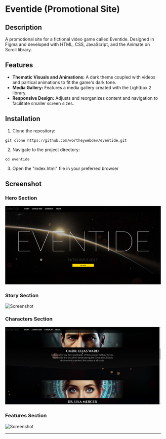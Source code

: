 # Eventide (Promotional Site)

## Description
A promotional site for a fictional video game called Eventide. Designed in Figma and developed with HTML, CSS, JavaScript, and the Animate on Scroll library.

## Features
- **Thematic Visuals and Animations:** A dark theme coupled with videos and partical animations to fit the game's dark tone.
- **Media Gallery:** Features a media gallery created with the Lightbox 2 library.  
- **Responsive Design:** Adjusts and reorganizes content and navigation to facilitate smaller screen sizes.

## Installation
1. Clone the repository:
~~~
git clone https://github.com/wortheywebdev/eventide.git
~~~
2. Navigate to the project directory:
~~~
cd eventide
~~~
3. Open the "index.html" file in your preferred browser

## Screenshot
### Hero Section
![Screenshot](https://github.com/WortheyWebDev/eventide/blob/main/screenshots/eventide-hero-1.png)

### Story Section
![Screenshot](https://github.com/WortheyWebDev/eventide/blob/main/screenshots/eventide-story-2.png)

### Characters Section
![Screenshot](https://github.com/WortheyWebDev/eventide/blob/main/screenshots/eventide-characters-3.png)

### Features Section
![Screenshot](https://github.com/WortheyWebDev/eventide/blob/main/screenshots/eventide-features-4.png)

---
